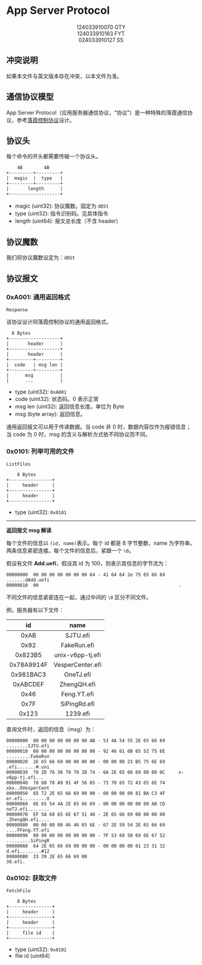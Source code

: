 # App Server Protocol

<center>124033910070 GTY</center>

<center>124033910183 FYT</center>

<center>024033910127 SS</center>

## 冲突说明

如果本文件与英文版本存在冲突，以本文件为准。

## 通信协议模型

App Server Protocol（应用服务器通信协议，“协议”）是一种特殊的落霞通信协议，参考[落霞控制协议](https://github.com/FlowerBlackG/vesper/blob/main/doc/vesper-control-protocol.md)设计。

## 协议头

每个命令的开头都需要传输一个协议头。

```
    4B        4B
+---------+---------+
|  magic  |  type   |
+---------+---------+
|       length      |
+-------------------+
```

* magic (uint32): 协议魔数。固定为 `dDSt`
* type (uint32): 指令识别码。见具体指令
* length (uint64): 报文总长度（不含 header）

## 协议魔数

我们将协议魔数设定为：`dDSt`

## 协议报文

### 0xA001: 通用返回格式

`Response`

该协议设计同落霞控制协议的通用返回格式。

```
  8 Bytes
+-------------------+
|       header      |
+-------------------+
|       header      |
+---------+---------+
|  code   | msg len |
+---------+---------+
|      msg          |
|      ...          |

```

* type (uint32): `0xA001`
* code (uint32): 状态码。0 表示正常
* msg len (uint32): 返回信息长度。单位为 Byte
* msg (byte array): 返回信息。

通用返回报文可以用于传递数据。当 code 非 0 时，数据内容仅作为报错信息；当 code 为 0 时，msg 的含义与解析方式依不同协议而不同。

### 0x0101: 列举可用的文件

`ListFiles`

```
    8 Bytes
+----------------+
|     header     |
+----------------+
|     header     |
+----------------+
```

* type (uint32): `0x0101`

---

**返回报文 msg 解读**

每个文件的信息以 `(id, name)`表示。每个 id 都是 8 字节整数，name 为字符串。两条信息紧密连接。每个文件的信息后，紧跟一个 `\0`。

假设有文件 **Add.uefi**，假设其 id 为 100，则表示其信息的字节流为：

```
00000000  00 00 00 00 00 00 00 64 - 41 64 64 2e 75 65 66 69     .......dAdd.uefi
00000010  00                                                    .
```

不同文件的信息紧密连在一起，通过中间的 `\0` 区分不同文件。

例，服务器有以下文件：

|     id     |       name       |
| :--------: | :--------------: |
|    0xAB    |     SJTU.efi     |
|    0x92    |   FakeRun.efi   |
|  0x823B5  | unix-v6pp-tj.efi |
| 0x78A9914F | VesperCenter.efi |
| 0x981BAC3 |    OneTJ.efi    |
|  0xABCDEF  |   ZhengQH.efi   |
|    0x46    |   Feng.YT.efi   |
|    0x7F    |   SiPingRd.efi   |
|   0x123   |     1239.efi     |

查询文件时，返回的信息（msg）为：

```
00000000  00 00 00 00 00 00 00 AB - 53 4A 54 55 2E 65 66 69     ........SJTU.efi
00000010  00 00 00 00 00 00 00 00 - 92 46 61 6B 65 52 75 6E     .........FakeRun
00000020  2E 65 66 69 00 00 00 00 - 00 00 08 23 B5 75 6E 69     .efi.......#.uni
00000030  78 2D 76 36 70 70 2D 74 - 6A 2E 65 66 69 00 00 0C     x-v6pp-tj.efi...
00000040  78 6B 78 A9 91 4F 56 65 - 73 70 65 72 43 65 6E 74     xkx..OVesperCent
00000050  65 72 2E 65 66 69 00 00 - 00 00 00 09 81 BA C3 4F     er.efi.........O
00000060  6E 65 54 4A 2E 65 66 69 - 00 00 00 00 00 00 AB CD     neTJ.efi........
00000070  EF 5A 68 65 6E 67 51 48 - 2E 65 66 69 00 00 00 00     .ZhengQH.efi....
00000080  00 00 00 00 46 46 65 6E - 67 2E 59 54 2E 65 66 69     ....FFeng.YT.efi
00000090  00 00 00 00 00 00 00 00 - 7F 53 69 50 69 6E 67 52     .........SiPingR
000000A0  64 2E 65 66 69 00 00 00 - 00 00 00 00 01 23 31 32     d.efi........#12
000000B0  33 39 2E 65 66 69 00                                  39.efi.
```

### 0x0102: 获取文件

`FetchFile`

```
    8 Bytes
+----------------+
|     header     |
+----------------+
|     header     |
+----------------+
|     file id    |
+----------------+
```

* type (uint32): `0x0102`
* file id (uint64)
